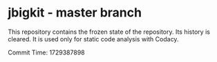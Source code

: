 # jbigkit - master branch

This repository contains the frozen state of the repository.
Its history is cleared. It is used only for static code
analysis with Codacy.

Commit Time: 1729387898